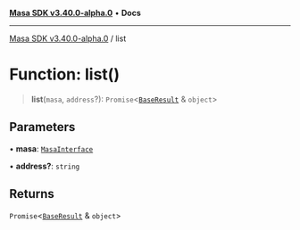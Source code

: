 [**Masa SDK v3.40.0-alpha.0**](../README.md) • **Docs**

***

[Masa SDK v3.40.0-alpha.0](../globals.md) / list

# Function: list()

> **list**(`masa`, `address`?): `Promise`\<[`BaseResult`](../interfaces/BaseResult.md) & `object`\>

## Parameters

• **masa**: [`MasaInterface`](../interfaces/MasaInterface.md)

• **address?**: `string`

## Returns

`Promise`\<[`BaseResult`](../interfaces/BaseResult.md) & `object`\>
